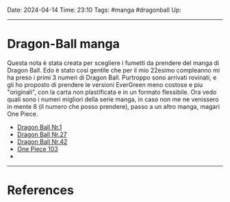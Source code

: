 Date: 2024-04-14
Time: 23:10
Tags: #manga #dragonball
Up: 

---
# Dragon-Ball manga

Questa nota è stata creata per scegliere i fumetti da prendere del manga di Dragon Ball. Edo è stato così gentile che per il mio 22esimo compleanno mi ha preso i primi 3 numeri di Dragon Ball. Purtroppo sono arrivati rovinati, e gli ho proposto di prendere le versioni EverGreen meno costose e piu "originali", con la carta non plastificata e in un formato flessibile. Ora vedo quali sono i numeri migliori della serie manga, in caso non me ne venissero in mente 8 (il numero che posso prendere), passo a un altro manga, magari One Piece.

- [Dragon Ball Nr.1](https://www.starcomics.com/fumetto/dragon-ball-evergreen-edition-1-dragon-ball-evergreen-edition-1)
- [Dragon Ball Nr.27](https://www.starcomics.com/fumetto/dragon-ball-evergreen-edition-27-dragon-ball-evergreen-edition-27)
- [Dragon Ball Nr.42](https://www.starcomics.com/fumetto/dragon-ball-evergreen-edition-42-dragon-ball-evergreen-edition-42)
- [One Piece 103](https://www.starcomics.com/fumetto/one-piece-new-edition-103)
- 


---
# References
